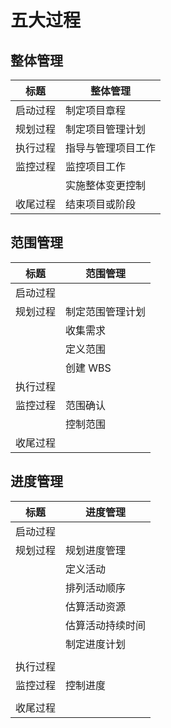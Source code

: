 # 五大过程

## 整体管理

| 标题     | 整体管理           |
| -------- | ------------------ |
| 启动过程 | 制定项目章程       |
| 规划过程 | 制定项目管理计划   |
| 执行过程 | 指导与管理项目工作 |
| 监控过程 | 监控项目工作       |
|          | 实施整体变更控制   |
| 收尾过程 | 结束项目或阶段     |

## 范围管理

| 标题     | 范围管理         |
| -------- | ---------------- |
| 启动过程 |                  |
| 规划过程 | 制定范围管理计划 |
|          | 收集需求         |
|          | 定义范围         |
|          | 创建 WBS         |
| 执行过程 |                  |
| 监控过程 | 范围确认         |
|          | 控制范围         |
| 收尾过程 |                  |

## 进度管理

| 标题     | 进度管理         |
| -------- | ---------------- |
| 启动过程 |                  |
| 规划过程 | 规划进度管理     |
|          | 定义活动         |
|          | 排列活动顺序     |
|          | 估算活动资源     |
|          | 估算活动持续时间 |
|          | 制定进度计划     |
|          |                  |
| 执行过程 |                  |
| 监控过程 | 控制进度         |
|          |                  |
| 收尾过程 |                  |
